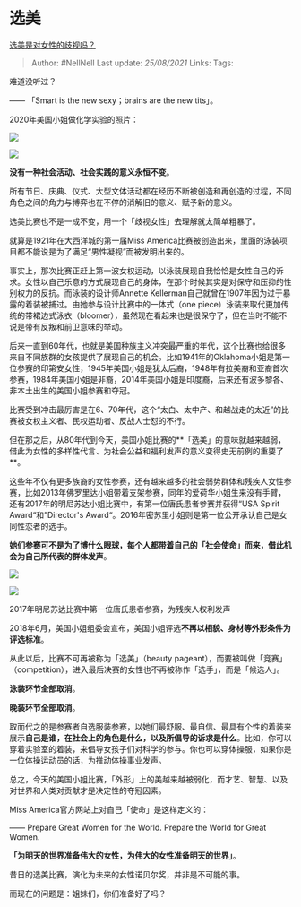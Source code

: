 # 选美
[选美是对女性的歧视吗？](https://www.zhihu.com/question/22228936/answer/1042748872)

> Author: #NellNell 
> Last update: *25/08/2021* 
> Links:
> Tags: 

难道没听过？

—— 「Smart is the new sexy；brains are the new tits」。

2020年美国小姐做化学实验的照片：

![](https://pic1.zhimg.com/50/v2-336fb4aefc71e212ebbd200e10d044bf_720w.jpg?source=c8b7c179)

![](https://pic1.zhimg.com/80/v2-336fb4aefc71e212ebbd200e10d044bf_720w.jpg?source=c8b7c179)

  

**没有一种社会活动、社会实践的意义永恒不变**。

所有节日、庆典、仪式、大型文体活动都在经历不断被创造和再创造的过程，不同角色之间的角力与博弈也在不停的消解旧的意义、赋予新的意义。

选美比赛也不是一成不变，用一个「歧视女性」去理解就太简单粗暴了。

就算是1921年在大西洋城的第一届Miss America比赛被创造出来，里面的泳装项目都不能说是为了满足“男性凝视”而被发明出来的。

事实上，那次比赛正赶上第一波女权运动，以泳装展现自我恰恰是女性自己的诉求。女性以自己乐意的方式展现自己的身体，在那个时候其实是对保守和压抑的性别权力的反抗。而泳装的设计师Annette Kellerman自己就曾在1907年因为过于暴露的着装被捕过。由她参与设计比赛中的一体式（one piece）泳装来取代更加传统的带裙边式泳衣（bloomer），虽然现在看起来也是很保守了，但在当时不能不说是带有反叛和前卫意味的举动。

后来一直到60年代，也就是美国种族主义冲突最严重的年代，这个比赛也给很多来自不同族群的女孩提供了展现自己的机会。比如1941年的Oklahoma小姐是第一位参赛的印第安女性，1945年美国小姐是犹太后裔，1948年有拉美裔和亚裔首次参赛，1984年美国小姐是非裔，2014年美国小姐是印度裔，后来还有波多黎各、非本土出生的美国小姐参赛和夺冠。

比赛受到冲击最厉害是在6、70年代，这个“太白、太中产、和越战走的太近”的比赛被女权主义者、民权运动者、反战人士怼的不行。

但在那之后，从80年代到今天，美国小姐比赛的**「选美」的意味就越来越弱，借此为女性的多样性代言、为社会公益和福利发声的意义变得史无前例的重要了**。

这些年不仅有更多族裔的女性参赛，还有越来越多的社会弱势群体和残疾人女性参赛，比如2013年佛罗里达小姐带着支架参赛，同年的爱荷华小姐生来没有手臂，还有2017年的明尼苏达小姐比赛中，有第一位唐氏患者参赛并获得“USA Spirit Award“和”Director's Award“。2016年密苏里小姐则是第一位公开承认自己是女同性恋者的选手。

**她们参赛可不是为了博什么眼球，每个人都带着自己的「社会使命」而来，借此机会为自己所代表的群体发声**。

![](https://pic3.zhimg.com/50/v2-80f96625a698eceb9670c53ddc55aeae_720w.jpg?source=c8b7c179)

![](https://pic3.zhimg.com/80/v2-80f96625a698eceb9670c53ddc55aeae_720w.jpg?source=c8b7c179)

2017年明尼苏达比赛中第一位唐氏患者参赛，为残疾人权利发声

2018年6月，美国小姐组委会宣布，美国小姐评选**不再以相貌、身材等外形条件为评选标准**。

从此以后，比赛不可再被称为「选美」（beauty pageant），而要被叫做「竞赛」（competition），进入最后决赛的女性也不再被称作「选手」，而是「候选人」。

**泳装环节全部取消**。

**晚装环节全部取消**。

取而代之的是参赛者自选服装参赛，以她们最舒服、最自信、最具有个性的着装来展示**自己是谁，在社会上的角色是什么，以及所倡导的诉求是什么**。比如，你可以穿着实验室的着装，来倡导女孩子们对科学的参与。你也可以穿体操服，如果你是一位体操运动员的话，为推动体操事业发声。

总之，今天的美国小姐比赛，「外形」上的美越来越被弱化，而才艺、智慧、以及对世界和人类对贡献才是决定性的夺冠因素。

Miss America官方网站上对自己「使命」是这样定义的：

—— Prepare Great Women for the World. Prepare the World for Great Women.

**「为明天的世界准备伟大的女性，为伟大的女性准备明天的世界」**。

昔日的选美比赛，演化为未来的女性诺贝尔奖，并非是不可能的事。

而现在的问题是：姐妹们，你们准备好了吗？